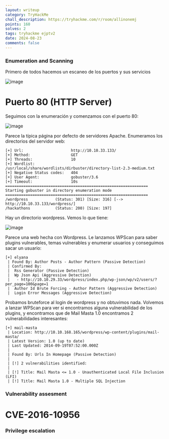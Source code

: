 ```yaml
---
layout: writeup
category: TryHackMe
chall_description: https://tryhackme.com/r/room/allinonemj
points: 160
solves: 2
tags: tryhackme ejptv2
date: 2024-08-23
comments: false
---
```


### Enumeration and Scanning

Primero de todos hacemos un escaneo de los puertos y sus servicios

![image](https://github.com/user-attachments/assets/197fa6d1-b90b-40b4-9b3c-af2cd5b40bbc)

# Puerto 80 (HTTP Server)

Seguimos con la enumeración y comenzamos con el puerto 80:

![image](https://github.com/user-attachments/assets/fb30bc7f-580a-4488-bbce-93669d6c0a2c)

Parece la típica página por defecto de servidores Apache. Enumeramos los directorios del servidor web:

    [+] Url:                     http://10.10.33.133/
    [+] Method:                  GET
    [+] Threads:                 10
    [+] Wordlist:                /usr/local/share/wordlists/dirbuster/directory-list-2.3-medium.txt
    [+] Negative Status codes:   404
    [+] User Agent:              gobuster/3.6
    [+] Timeout:                 10s
    ===============================================================
    Starting gobuster in directory enumeration mode
    ===============================================================
    /wordpress            (Status: 301) [Size: 316] [--> http://10.10.33.133/wordpress/]
    /hackathons           (Status: 200) [Size: 197]
    

Hay un directorio wordpress. Vemos lo que tiene:

![image](https://github.com/user-attachments/assets/fc0ef621-48b0-4c4c-b0d3-65ebcfad41d1)

Parece una web hecha con Wordpress. Le lanzamos WPScan para saber plugins vulnerables, temas vulnerables y enumerar usuarios y conseguimos sacar un usuario:

    [+] elyana
     | Found By: Author Posts - Author Pattern (Passive Detection)
     | Confirmed By:
     |  Rss Generator (Passive Detection)
     |  Wp Json Api (Aggressive Detection)
     |   - http://10.10.29.33/wordpress/index.php/wp-json/wp/v2/users/?per_page=100&page=1
     |  Author Id Brute Forcing - Author Pattern (Aggressive Detection)
     |  Login Error Messages (Aggressive Detection)

Probamos bruteforce al login de wordpress y no obtuvimos nada. Volvemos a lanzar WPScan para ver si encontramos alguna vulnerabilidad de los plugins, y encontramos que de Mail Masta 1.0 encontramos 2 vulnerabilidades interesantes:

    [+] mail-masta
     | Location: http://10.10.168.165/wordpress/wp-content/plugins/mail-masta/
     | Latest Version: 1.0 (up to date)
     | Last Updated: 2014-09-19T07:52:00.000Z
     |
     | Found By: Urls In Homepage (Passive Detection)
     |
     | [!] 2 vulnerabilities identified:
     |
     | [!] Title: Mail Masta <= 1.0 - Unauthenticated Local File Inclusion (LFI)
     | [!] Title: Mail Masta 1.0 - Multiple SQL Injection

### Vulnerability assesment

# CVE-2016-10956


### Privilege escalation
